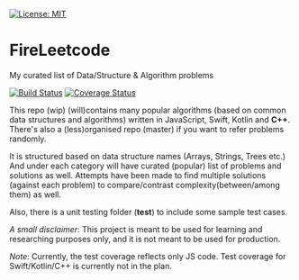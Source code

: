 [![License: MIT](https://img.shields.io/badge/License-MIT-yellow.svg)](https://opensource.org/licenses/MIT)
# FireLeetcode
My curated list of Data/Structure & Algorithm problems

[![Build Status](https://app.travis-ci.com/hawaijar/FireLeetcode.svg?branch=feature%2Falgoexpert)](https://app.travis-ci.com/hawaijar/FireLeetcode)
[![Coverage Status](https://coveralls.io/repos/github/hawaijar/FireLeetcode/badge.svg?branch=feature/algoexpert)](https://coveralls.io/github/hawaijar/FireLeetcode?branch=feature/algoexpert)

This repo (wip) (will)contains many popular algorithms (based on common data structures and algorithms) written in JavaScript, Swift, Kotlin and **C++**. There's also a (less)organised repo (master) if you want to refer problems randomly.

It is structured based on data structure names (Arrays, Strings, Trees etc.)
And under each category will have curated (popular) list of problems and solutions as well. Attempts have been made to find multiple solutions (against each problem) to compare/contrast complexity(between/among them) as well.

Also, there is a unit testing folder (__test__) to include some sample test cases.

_A small disclaimer_: This project is meant to be used for learning and researching purposes only, and it is not meant to be used for production.

_Note_: Currently, the test coverage reflects only JS code. Test coverage for Swift/Kotlin/C++ is currently not in the plan.





